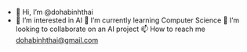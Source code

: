- 👋 Hi, I’m @dohabinhthai
- 👀 I’m interested in AI
🌱 I’m currently learning Computer Science
💞️ I’m looking to collaborate on an AI project
📫 How to reach me dohabinhthai@gmail.com

<!---
dohabinhthai/dohabinhthai is a ✨ special ✨ repository because its `README.md` (this file) appears on your GitHub profile.
You can click the Preview link to take a look at your changes.
--->

